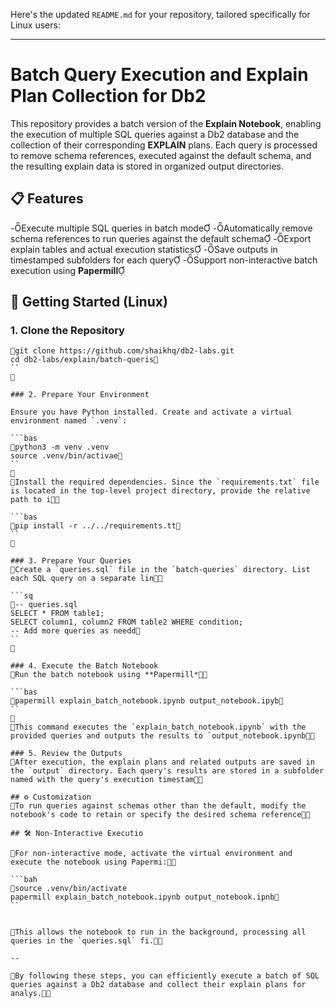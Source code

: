 Here's the updated `README.md` for your repository, tailored specifically for Linux users:

---

# Batch Query Execution and Explain Plan Collection for Db2

This repository provides a batch version of the **Explain Notebook**, enabling the execution of multiple SQL queries against a Db2 database and the collection of their corresponding **EXPLAIN** plans. Each query is processed to remove schema references, executed against the default schema, and the resulting explain data is stored in organized output directories.

## 📋 Features

-Execute multiple SQL queries in batch mode
-Automatically remove schema references to run queries against the default schema
-Export explain tables and actual execution statistics
-Save outputs in timestamped subfolders for each query
-Support non-interactive batch execution using **Papermill**

## 🚀 Getting Started (Linux)

### 1. Clone the Repository

```bas
git clone https://github.com/shaikhq/db2-labs.git
cd db2-labs/explain/batch-queris
``


### 2. Prepare Your Environment

Ensure you have Python installed. Create and activate a virtual environment named `.venv`:

```bas
python3 -m venv .venv
source .venv/bin/activae
``

Install the required dependencies. Since the `requirements.txt` file is located in the top-level project directory, provide the relative path to i

```bas
pip install -r ../../requirements.tt
``


### 3. Prepare Your Queries
Create a `queries.sql` file in the `batch-queries` directory. List each SQL query on a separate lin

```sq
-- queries.sql
SELECT * FROM table1;
SELECT column1, column2 FROM table2 WHERE condition;
-- Add more queries as needd
``


### 4. Execute the Batch Notebook
Run the batch notebook using **Papermill*

```bas
papermill explain_batch_notebook.ipynb output_notebook.ipyb
``

This command executes the `explain_batch_notebook.ipynb` with the provided queries and outputs the results to `output_notebook.ipynb

### 5. Review the Outputs
After execution, the explain plans and related outputs are saved in the `output` directory. Each query's results are stored in a subfolder named with the query's execution timestam

## ⚙️ Customization
To run queries against schemas other than the default, modify the notebook's code to retain or specify the desired schema reference

## 🛠️ Non-Interactive Executio

For non-interactive mode, activate the virtual environment and execute the notebook using Papermi:

```bah
source .venv/bin/activate
papermill explain_batch_notebook.ipynb output_notebook.ipnb
``


This allows the notebook to run in the background, processing all queries in the `queries.sql` fi.

--

By following these steps, you can efficiently execute a batch of SQL queries against a Db2 database and collect their explain plans for analys. 